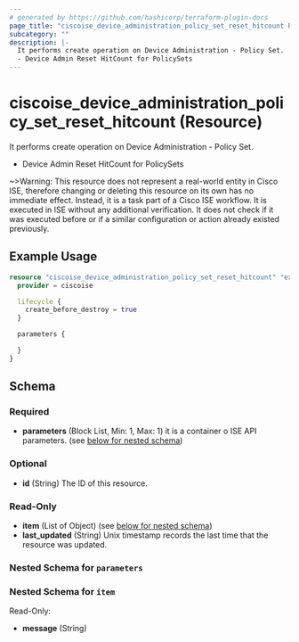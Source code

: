 ```yaml
---
# generated by https://github.com/hashicorp/terraform-plugin-docs
page_title: "ciscoise_device_administration_policy_set_reset_hitcount Resource - terraform-provider-ciscoise"
subcategory: ""
description: |-
  It performs create operation on Device Administration - Policy Set.
  - Device Admin Reset HitCount for PolicySets
---
```


# ciscoise_device_administration_policy_set_reset_hitcount (Resource)

It performs create operation on Device Administration - Policy Set.
- Device Admin Reset HitCount for PolicySets

~>Warning: This resource does not represent a real-world entity in Cisco ISE, therefore changing or deleting this resource on its own has no immediate effect. Instead, it is a task part of a Cisco ISE workflow. It is executed in ISE without any additional verification. It does not check if it was executed before or if a similar configuration or action already existed previously.

## Example Usage

```terraform
resource "ciscoise_device_administration_policy_set_reset_hitcount" "example" {
  provider = ciscoise

  lifecycle {
    create_before_destroy = true
  }

  parameters {

  }
}
```

<!-- schema generated by tfplugindocs -->
## Schema

### Required

- **parameters** (Block List, Min: 1, Max: 1) it is a container o ISE API parameters. (see [below for nested schema](#nestedblock--parameters))

### Optional

- **id** (String) The ID of this resource.

### Read-Only

- **item** (List of Object) (see [below for nested schema](#nestedatt--item))
- **last_updated** (String) Unix timestamp records the last time that the resource was updated.

<a id="nestedblock--parameters"></a>
### Nested Schema for `parameters`


<a id="nestedatt--item"></a>
### Nested Schema for `item`

Read-Only:

- **message** (String)


